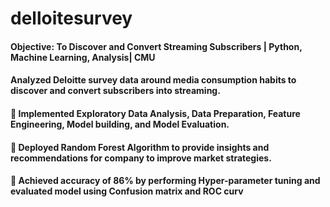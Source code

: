 # delloitesurvey
#### Objective: To Discover and Convert Streaming Subscribers | Python, Machine Learning, Analysis| CMU 
#### Analyzed Deloitte survey data around media consumption habits to discover and convert subscribers into streaming.
####  Implemented Exploratory Data Analysis, Data Preparation, Feature Engineering, Model building, and Model Evaluation.
####  Deployed Random Forest Algorithm to provide insights and recommendations for company to improve market strategies.
####  Achieved accuracy of 86% by performing Hyper-parameter tuning and evaluated model using Confusion matrix and ROC curv
